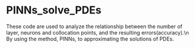 # PINNs_solve_PDEs
These code are used to analyze the relationship between the number of layer, neurons and collocation points, and the resulting errors(accuracy).\n
By using the method, PINNs, to approximating the solutions of PDEs. 
